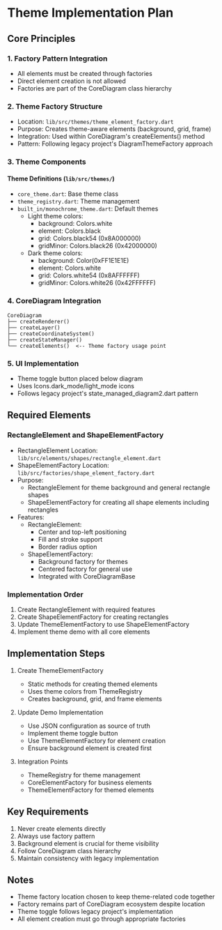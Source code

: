 # Theme Implementation Plan

## Core Principles

### 1. Factory Pattern Integration
- All elements must be created through factories
- Direct element creation is not allowed
- Factories are part of the CoreDiagram class hierarchy

### 2. Theme Factory Structure
- Location: `lib/src/themes/theme_element_factory.dart`
- Purpose: Creates theme-aware elements (background, grid, frame)
- Integration: Used within CoreDiagram's createElements() method
- Pattern: Following legacy project's DiagramThemeFactory approach

### 3. Theme Components
#### Theme Definitions (`lib/src/themes/`)
- `core_theme.dart`: Base theme class
- `theme_registry.dart`: Theme management
- `built_in/monochrome_theme.dart`: Default themes
  - Light theme colors:
    - background: Colors.white
    - element: Colors.black
    - grid: Colors.black54 (0x8A000000)
    - gridMinor: Colors.black26 (0x42000000)
  - Dark theme colors:
    - background: Color(0xFF1E1E1E)
    - element: Colors.white
    - grid: Colors.white54 (0x8AFFFFFF)
    - gridMinor: Colors.white26 (0x42FFFFFF)

### 4. CoreDiagram Integration
```
CoreDiagram
├── createRenderer()
├── createLayer()
├── createCoordinateSystem()
├── createStateManager()
└── createElements()  <-- Theme factory usage point
```

### 5. UI Implementation
- Theme toggle button placed below diagram
- Uses Icons.dark_mode/light_mode icons
- Follows legacy project's state_managed_diagram2.dart pattern

## Required Elements

### RectangleElement and ShapeElementFactory
- RectangleElement Location: `lib/src/elements/shapes/rectangle_element.dart`
- ShapeElementFactory Location: `lib/src/factories/shape_element_factory.dart`
- Purpose: 
  - RectangleElement for theme background and general rectangle shapes
  - ShapeElementFactory for creating all shape elements including rectangles
- Features:
  - RectangleElement:
    - Center and top-left positioning
    - Fill and stroke support
    - Border radius option
  - ShapeElementFactory:
    - Background factory for themes
    - Centered factory for general use
    - Integrated with CoreDiagramBase

### Implementation Order
1. Create RectangleElement with required features
2. Create ShapeElementFactory for creating rectangles
3. Update ThemeElementFactory to use ShapeElementFactory
4. Implement theme demo with all core elements

## Implementation Steps

1. Create ThemeElementFactory
   - Static methods for creating themed elements
   - Uses theme colors from ThemeRegistry
   - Creates background, grid, and frame elements

2. Update Demo Implementation
   - Use JSON configuration as source of truth
   - Implement theme toggle button
   - Use ThemeElementFactory for element creation
   - Ensure background element is created first

3. Integration Points
   - ThemeRegistry for theme management
   - CoreElementFactory for business elements
   - ThemeElementFactory for themed elements

## Key Requirements

1. Never create elements directly
2. Always use factory pattern
3. Background element is crucial for theme visibility
4. Follow CoreDiagram class hierarchy
5. Maintain consistency with legacy implementation

## Notes
- Theme factory location chosen to keep theme-related code together
- Factory remains part of CoreDiagram ecosystem despite location
- Theme toggle follows legacy project's implementation
- All element creation must go through appropriate factories
